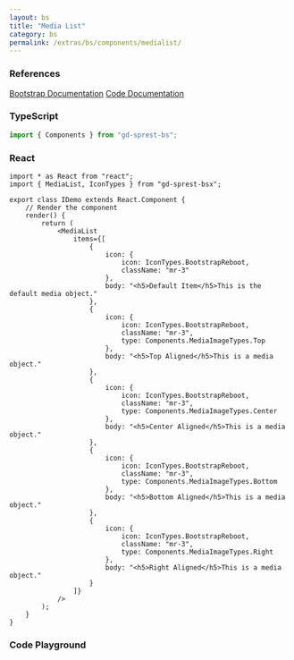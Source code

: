 ```yaml
---
layout: bs
title: "Media List"
category: bs
permalink: /extras/bs/components/medialist/
---
```


### References

<div class="bs">
    <div class="list-group">
        <a class="list-group-item list-group-item-action" href="https://getbootstrap.com/docs/4.4/components/media-object/#media-list">Bootstrap Documentation</a>
        <a class="list-group-item list-group-item-action" href="/docs/sprest-bs/modules/_components_medialist_d_.html">Code Documentation</a>
    </div>
</div>

### TypeScript

```ts
import { Components } from "gd-sprest-bs";
```

### React

```tsx
import * as React from "react";
import { MediaList, IconTypes } from "gd-sprest-bsx";

export class IDemo extends React.Component {
    // Render the component
    render() {
        return (
            <MediaList
                items={[
                    {
                        icon: {
                            icon: IconTypes.BootstrapReboot,
                            className: "mr-3"
                        },
                        body: "<h5>Default Item</h5>This is the default media object."
                    },
                    {
                        icon: {
                            icon: IconTypes.BootstrapReboot,
                            className: "mr-3",
                            type: Components.MediaImageTypes.Top
                        },
                        body: "<h5>Top Aligned</h5>This is a media object."
                    },
                    {
                        icon: {
                            icon: IconTypes.BootstrapReboot,
                            className: "mr-3",
                            type: Components.MediaImageTypes.Center
                        },
                        body: "<h5>Center Aligned</h5>This is a media object."
                    },
                    {
                        icon: {
                            icon: IconTypes.BootstrapReboot,
                            className: "mr-3",
                            type: Components.MediaImageTypes.Bottom
                        },
                        body: "<h5>Bottom Aligned</h5>This is a media object."
                    },
                    {
                        icon: {
                            icon: IconTypes.BootstrapReboot,
                            className: "mr-3",
                            type: Components.MediaImageTypes.Right
                        },
                        body: "<h5>Right Aligned</h5>This is a media object."
                    }
                ]}
            />
        );
    }
}
```

### Code Playground

<div id="playground" class="bs"></div>
<script type="text/javascript">
    // Wait for the page to load
    window.addEventListener("load", function() {
        // Create the code editor
        var editor = CodeEditor(document.getElementById("playground"), true, [
            '// Create the media list',
            'Components.MediaList({',
            '\tel: app,',
            '\titems: [',
            '\t\t{',
            '\t\t\ticon: {',
            '\t\t\t\ticon: $REST.IconTypes.BootstrapReboot,',
            '\t\t\t\tclassName: "mr-3"',
            '\t\t\t},',
            '\t\t\tbody: "<h5>Default Item</h5>This is the default media object."',
            '\t\t},',
            '\t\t{',
            '\t\t\ticon: {',
            '\t\t\t\ticon: $REST.IconTypes.Bootstrap,',
            '\t\t\t\tclassName: "mr-3",',
            '\t\t\t\ttype: $REST.Components.MediaImageTypes.Top',
            '\t\t\t},',
            '\t\t\tbody: "<h5>Top Aligned Item</h5>This is the default media object."',
            '\t\t},',
            '\t\t{',
            '\t\t\ticon: {',
            '\t\t\t\ticon: $REST.IconTypes.BootstrapFill,',
            '\t\t\t\tclassName: "mr-3",',
            '\t\t\t\ttype: $REST.Components.MediaImageTypes.Center',
            '\t\t\t},',
            '\t\t\tbody: "<h5>Center Aligned Item</h5>This is the default media object."',
            '\t\t},',
            '\t\t{',
            '\t\t\ticon: {',
            '\t\t\t\ticon: $REST.IconTypes.BootstrapReboot,',
            '\t\t\t\tclassName: "mr-3",',
            '\t\t\t\ttype: $REST.Components.MediaImageTypes.Bottom',
            '\t\t\t},',
            '\t\t\tbody: "<h5>Bottom Aligned Item</h5>This is the default media object."',
            '\t\t},',
            '\t\t{',
            '\t\t\ticon: {',
            '\t\t\t\ticon: $REST.IconTypes.Bootstrap,',
            '\t\t\t\tclassName: "mr-3"',
            '\t\t\t},',
            '\t\t\tbody: "<h5>Right Aligned Item</h5>This is the default media object.",',
            '\t\t\torder: $REST.Components.MediaOrderTypes.Right',
            '\t\t}',
            '\t]',
            '});'
        ].join('\n'));
    });
</script>